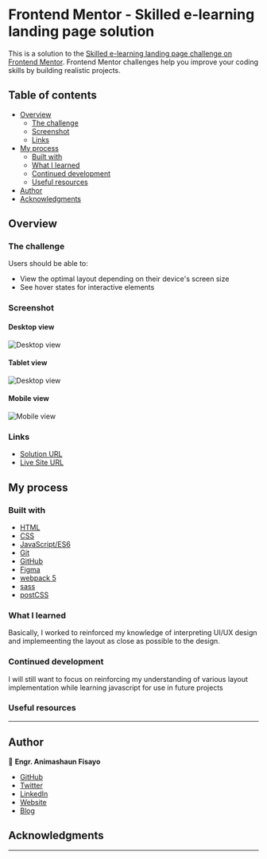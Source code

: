 # Frontend Mentor - Skilled e-learning landing page solution

This is a solution to the [Skilled e-learning landing page challenge on Frontend Mentor](https://www.frontendmentor.io/challenges/skilled-elearning-landing-page-S1ObDrZ8q). Frontend Mentor challenges help you improve your coding skills by building realistic projects.

## Table of contents

- [Overview](#overview)
  - [The challenge](#the-challenge)
  - [Screenshot](#screenshot)
  - [Links](#links)
- [My process](#my-process)
  - [Built with](#built-with)
  - [What I learned](#what-i-learned)
  - [Continued development](#continued-development)
  - [Useful resources](#useful-resources)
- [Author](#author)
- [Acknowledgments](#acknowledgments)

## Overview

### The challenge

Users should be able to:

- View the optimal layout depending on their device's screen size
- See hover states for interactive elements

### Screenshot

#### Desktop view

![Desktop view](screenshots/desktop.png)

#### Tablet view

![Desktop view](screenshots/tablet.png)

#### Mobile view

![Mobile view](screenshots/mobile.png)

### Links

- [Solution URL](https://github.com/fmanimashaun/skilled-elearning-landing-page)
- [Live Site URL]( https://fmanimashaun.github.io/skilled-elearning-landing-page/)

## My process

### Built with

- [HTML](https://developer.mozilla.org/en-US/docs/Web/HTML)
- [CSS](https://developer.mozilla.org/en-US/docs/Web/CSS)
- [JavaScript/ES6](https://262.ecma-international.org/6.0/)
- [Git](https://git-scm.com/)
- [GitHub](https://github.com)
- [Figma](https://www.figma.com/)
- [webpack 5](https://webpack.js.org/)
- [sass](https://sass-lang.com/)
- [postCSS](https://postcss.org/)

### What I learned

Basically, I worked to reinforced my knowledge of interpreting UI/UX design and implemeenting the  layout as close as possible to the design.

### Continued development

I will still want to focus on reinforcing my understanding of various layout implementation while learning javascript for use in future projects

### Useful resources

------

## Author

👤 **Engr. Animashaun Fisayo**

- [GitHub](https://github.com/fmanimashaun)
- [Twitter](https://twitter.com/fmanimashaun)
- [LinkedIn](https://www.linkedin.com/in/fmanimashaun/)
- [Website](https://fmanimashaun.com)
- [Blog](https://blog.fmanimashaun.com)

## Acknowledgments

------
